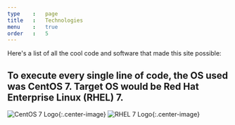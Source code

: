 ```yaml
---
type	:	page
title	:	Technologies
menu	:	true
order	:	5
---
```


Here's a list of all the cool code and software that made this site possible:

## To execute every single line of code, the OS used was CentOS 7. Target OS would be Red Hat Enterprise Linux (RHEL) 7.
![CentOS 7 Logo](https://i.imgur.com/IhHCwqR.png){:.center-image} ![RHEL 7 Logo](https://i.imgur.com/CTCuJFn.png){:.center-image}